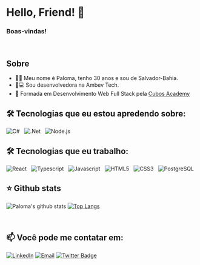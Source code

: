 # Hello, Friend! 👋  

### Boas-vindas!
<br/>

## Sobre
  - 👩‍💻 Meu nome é Paloma, tenho 30 anos e sou de Salvador-Bahia.  
  - 🍺💻  Sou desenvolvedora na Ambev Tech. 
  - 📖 Formada em Desenvolvimento Web Full Stack pela <a href="https://www.cubos.academy/" target="_blank">Cubos Academy</a>
    
## 🛠️ Tecnologias que eu estou apredendo sobre:
  ![C#](https://img.shields.io/badge/c%23-%23239120.svg?style=for-the-badge&logo=csharp&logoColor=white) &nbsp;
  ![.Net](https://img.shields.io/badge/.NET-5C2D91?style=for-the-badge&logo=.net&logoColor=white) &nbsp;
  ![Node.js](https://img.shields.io/badge/Node.js-43853D?style=for-the-badge&logo=node.js&logoColor=white)  &nbsp;
<br/>
  
## 🛠️ Tecnologias que eu trabalho:
  ![React](https://img.shields.io/badge/React-303238?style=for-the-badge&logo=react&logoColor=61DAFB)  &nbsp;
  ![Typescript](https://img.shields.io/badge/TypeScript-303238?style=for-the-badge&logo=typescript&logoColor=F7DF1Ee)  &nbsp;
  ![Javascript](https://img.shields.io/badge/JavaScript-323330?style=for-the-badge&logo=javascript&logoColor=F7DF1Ee)  &nbsp;
  ![HTML5](https://img.shields.io/badge/HTML5-E34F26?style=for-the-badge&logo=html5&logoColor=white)  &nbsp;
  ![CSS3](https://img.shields.io/badge/CSS-1572B6?&style=for-the-badge&logo=css3&logoColor=white)  &nbsp;
  ![PostgreSQL](https://img.shields.io/badge/PostgreSQL-316192?style=for-the-badge&logo=postgresql&logoColor=white)  &nbsp;
<br/>

## ⭐ Github stats
 ![Paloma's github stats](https://github-readme-stats.vercel.app/api?username=plmsz&hide=contribs&count_private=true&show_icons=true)
 [![Top Langs](https://github-readme-stats.vercel.app/api/top-langs/?username=plmsz&layout=compact)](https://github.com/plmsz/github-readme-stats)

<br/>

## 📫 Você pode me contatar em: <br/>
[![LinkedIn](https://img.shields.io/static/v1?label=&message=LinkedIn&color=blue&style=flat-square&logo=LinkedIn&logoColor=white)](https://www.linkedin.com/in/plmsz/)
[![Email](https://img.shields.io/static/v1?label=&message=Email&color=red&style=flat-square&logo=Gmail&logoColor=white)](mailto:plmsouzaoliveira@gmail.com)
[![Twitter Badge](https://img.shields.io/static/v1?label=&message=Twitter&color=1ca0f1&style=flat-square&logo=Twitter&logoColor=white)](https://twitter.com/plmszdev)
